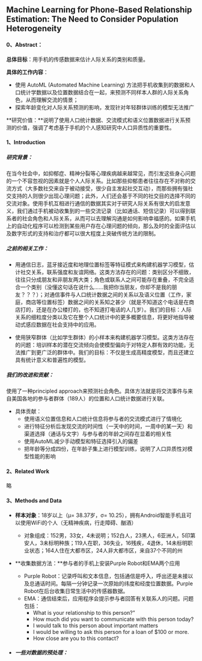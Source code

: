 ## Machine Learning for Phone-Based Relationship Estimation: The Need to Consider Population Heterogeneity

#### 0、Abstract：

**总体目标**：用手机的传感数据来估计人际关系的类别和质量。

**具体的工作内容**：

* 使用 AutoML (Automated Machine Learning) 方法把手机收集到的数据和人口统计学数据以及位置数据结合在一起，来预测不同样本人群的人际关系角色，从而理解交流的情景；
* 探索年龄变化对人际关系预测的影响，发现针对年轻群体训练的模型无法推广

**研究价值：**说明了使用人口统计数据、交流模式和语义位置数据进行关系预测的价值，强调了考虑基于手机的个人感知研究中人口异质性的重要性。

#### 1、Introduction

##### 研究背景：

在当今社会中，如抑郁症、精神分裂等心理疾病越来越常见，而引发这些身心问题的一个不容忽视的因素就是个人人际关系。比如那些抑郁患者往往存在不对称的交流方式（大多数社交来自于被动接受，很少自主发起社交互动），而那些拥有强社交支持的人则很少出现心理问题；此外，人们还会基于不同的社交目的选择不同的交流对象。使用手机互相进行通信的数据其实对于研究人际关系有很大的启发意义，我们通过手机被动收集到的一些交流记录（比如通话、短信记录）可以得到联系者的社会角色和人际关系，从而可以去理解沟通是如何影响幸福感的。如果手机上的自动化程序可以检测到某些用户存在心理问题的倾向，那么及时的全面评估以及数字形式的支持和治疗都可以很大程度上突破传统方法的限制。

##### 之前的相关工作：

* 用通信日志，蓝牙接近度和地理位置标签等特征模式来构建机器学习模型，估计社交关系，联系强度和友谊网络。这类方法存在的问题：类别区分不细致，往往只分成朋友和非朋友两大类；角色或联系人之间可能存在重叠，不完全适合一个类别（没懂这句话在说什么……我把你当朋友，你却不是我的朋友？？？）；对通信事件与人口统计数据之间的关系以及语义位置（工作，家庭，商店等位置标签）数据之间的关系知之甚少（就是不知道这个电话是在商店打的，还是在办公楼打的，也不知道打电话的人几岁）。我们的目标：人际关系的细粒度分类以及它在整个人口统计中的更多概要信息，将更好地指导被动式感应数据在社会支持中的应用。

* 使用狭窄群体（比如学生群体）的小样本来构建机器学习模型。这类方法存在的问题：培训样本的潜在交流倾向会使模型偏向于对特定人群有效的功能，无法推广到更广泛的群体中。我们的目标：不仅是生成高精度模型，而且还建立具有统计意义和普遍性的模型。

##### 我们的改进和贡献：

使用了一种principled approach来预测社会角色。具体方法就是将交流事件与来自美国各地的参与者群体（189人）的位置和人口统计数据进行关联。

* 具体贡献：
  * 使用语义位置信息和人口统计信息将参与者的交流模式进行了情境化
  * 进行特征分析后发现交流的时间性（一天中的时间，一周中的某一天）和渠道选择（通话与文字）与参与者的年龄之间存在显着的相关性
  * 使用AutoML减少手动模型和特征选择引入的偏差
  * 把年龄等分成四份，在年龄子集上进行模型训练，说明了人口异质性对模型性能的影响

#### 2、Related Work

略

#### 3、Methods and Data

* **样本对象**：18岁以上（μ= 38.37岁，σ= 10.25），拥有Android智能手机且可以使用WiFi的个人（无精神疾病，行走障碍、酗酒）
  * 对象组成：152男，33女，4未说明；152白人，23黑人，6亚洲人，5印第安人，3未标明种族；119人在职，36失业，16残疾，4退休，14未标明职业状态；164人住在大都市区，24人非大都市区，来自37个不同的州

* **收集数据方法：**参与者的手机上安装Purple Robot和EMA两个应用
  * Purple Robot：记录呼叫和文本信息，包括通信是呼入，呼出还是未接以及总通话时间。每隔一分钟记录一次原始的纬度和经度位置数据。Purple Robot在后台收集日常生活中的传感器数据。
  * EMA：通信结束后，应用程序会提示参与者回答有关联系人的问题。问题包括：
    * What is your relationship to this person?”
    * How much did you want to communicate with this person today?
    * I would talk to this person about important matters
    * I would be willing to ask this person for a loan of $100 or more.
    * How close are you to this contact?

* ##### 一些对数据的预处理：

  